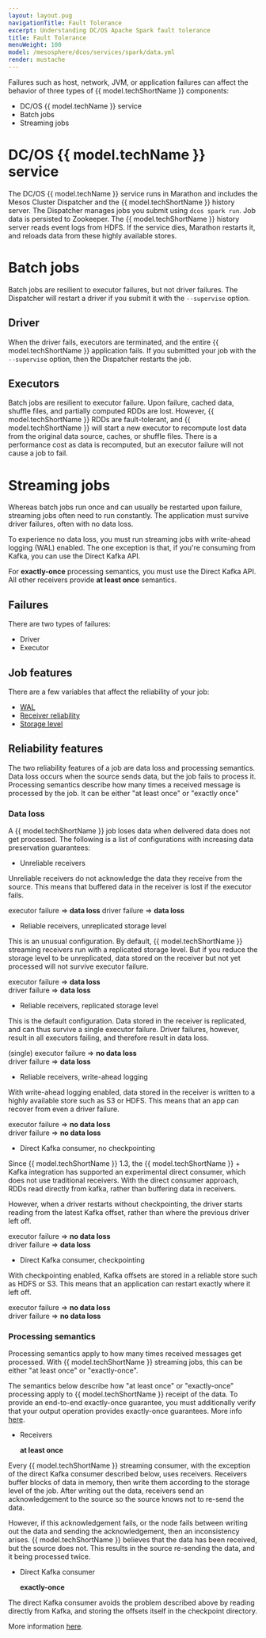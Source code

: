 ```yaml
---
layout: layout.pug
navigationTitle: Fault Tolerance
excerpt: Understanding DC/OS Apache Spark fault tolerance
title: Fault Tolerance
menuWeight: 100
model: /mesosphere/dcos/services/spark/data.yml
render: mustache
---
```


Failures such as host, network, JVM, or application failures can affect the behavior of three types of {{ model.techShortName }} components:

- DC/OS {{ model.techName }} service
- Batch jobs
- Streaming jobs

# DC/OS {{ model.techName }} service

The DC/OS {{ model.techName }} service runs in Marathon and includes the Mesos Cluster Dispatcher and the {{ model.techShortName }} history server.  The Dispatcher manages jobs you submit using `dcos spark run`.  Job data is persisted to Zookeeper. The {{ model.techShortName }} history server reads event logs from HDFS. If the service dies, Marathon restarts it, and reloads data from these highly available stores.

# Batch jobs

Batch jobs are resilient to executor failures, but not driver failures. The Dispatcher will restart a driver if you submit it with the `--supervise` option.

## Driver

When the driver fails, executors are terminated, and the entire {{ model.techShortName }} application fails.  If you submitted your job with the `--supervise` option, then the Dispatcher restarts the job.

## Executors

Batch jobs are resilient to executor failure.  Upon failure, cached data, shuffle files, and partially computed RDDs are lost.  However, {{ model.techShortName }} RDDs are fault-tolerant, and {{ model.techShortName }} will start a new executor to recompute lost data from the original data source, caches, or shuffle files.  There is a performance cost as data is recomputed, but an executor failure will not cause a job to fail.

# Streaming jobs

Whereas batch jobs run once and can usually be restarted upon failure, streaming jobs often need to run constantly.  The application must survive driver failures, often with no data loss.

To experience no data loss, you must run streaming jobs with write-ahead logging (WAL) enabled. The one exception is that, if you're consuming from Kafka, you can use the Direct Kafka API.

For **exactly-once** processing semantics, you must use the Direct Kafka API.  All other receivers provide **at least once** semantics.

## Failures

There are two types of failures:

- Driver
- Executor

## Job features

There are a few variables that affect the reliability of your job:

- [WAL][1]
- [Receiver reliability][2]
- [Storage level][3]

## Reliability features

The two reliability features of a job are data loss and processing semantics.  Data loss occurs when the source sends data, but the job fails to process it.  Processing semantics describe how many times a received message is processed by the job.  It can be either "at least once" or "exactly once"

### Data loss

A {{ model.techShortName }} job loses data when delivered data does not get processed. The following is a list of configurations with increasing data preservation guarantees:

- Unreliable receivers

Unreliable receivers do not acknowledge the data they receive from the source. This means that buffered data in the receiver is lost if the executor fails.

executor failure => **data loss** driver failure => **data loss**

- Reliable receivers, unreplicated storage level

This is an unusual configuration.  By default, {{ model.techShortName }} streaming receivers run with a replicated storage level.  But if you reduce the storage level to be unreplicated, data stored on the receiver but not yet processed will not survive executor failure.

  executor failure => **data loss**  
  driver failure => **data loss**

- Reliable receivers, replicated storage level

This is the default configuration.  Data stored in the receiver is replicated, and can thus survive a single executor failure.  Driver failures, however, result in all executors failing, and therefore result in data loss.

  (single) executor failure => **no data loss**  
  driver failure => **data loss**

- Reliable receivers, write-ahead logging

With write-ahead logging enabled, data stored in the receiver is written to a highly available store such as S3 or HDFS.  This means that an app can recover from even a driver failure.

  executor failure => **no data loss**  
  driver failure => **no data loss**

- Direct Kafka consumer, no checkpointing

Since {{ model.techShortName }} 1.3, the {{ model.techShortName }} + Kafka integration has supported an experimental direct consumer, which does not use traditional receivers.  With the direct consumer approach, RDDs read directly from kafka, rather than buffering data in receivers.

However, when a driver restarts without checkpointing, the driver starts reading from the latest Kafka offset, rather than where the previous driver left off.

  executor failure => **no data loss**  
  driver failure => **data loss**

- Direct Kafka consumer, checkpointing

With checkpointing enabled, Kafka offsets are stored in a reliable store such as HDFS or S3.  This means that an application can restart exactly where it left off.

  executor failure => **no data loss**  
  driver failure => **no data loss**

### Processing semantics

Processing semantics apply to how many times received messages get processed.  With {{ model.techShortName }} streaming jobs, this can be either "at least once" or "exactly-once".

The semantics below describe how "at least once" or "exactly-once" processing apply to {{ model.techShortName }} receipt of the data.  To provide an end-to-end exactly-once guarantee, you must additionally verify that your output operation provides exactly-once guarantees. More info [here][4].

- Receivers

  **at least once**

Every {{ model.techShortName }} streaming consumer, with the exception of the direct Kafka consumer described below, uses receivers.  Receivers buffer blocks of data in memory, then write them according to the storage level of the job.  After writing out the data, receivers send an acknowledgement to the source so the source knows not to re-send the data. 

However, if this acknowledgement fails, or the node fails between writing out the data and sending the acknowledgement, then an inconsistency arises.  {{ model.techShortName }} believes that the data has been received, but the source does not.  This results in the source re-sending the data, and it being processed twice.

- Direct Kafka consumer

  **exactly-once**

The direct Kafka consumer avoids the problem described above by reading directly from Kafka, and storing the offsets itself in the checkpoint directory.

  More information [here][5].

[1]: https://spark.apache.org/docs/1.6.0/streaming-programming-guide.html#requirements
[2]: https://spark.apache.org/docs/1.6.0/streaming-programming-guide.html#with-receiver-based-sources
[3]: http://spark.apache.org/docs/latest/programming-guide.html#which-storage-level-to-choose
[4]: http://spark.apache.org/docs/latest/streaming-programming-guide.html#semantics-of-output-operations
[5]: https://databricks.com/blog/2015/03/30/improvements-to-kafka-integration-of-spark-streaming.html
